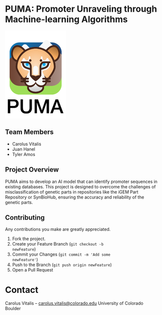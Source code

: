 # PUMA: Promoter Unraveling through Machine-learning Algorithms
<img src="https://raw.githubusercontent.com/CarolusVitalis/PUMA/main/Images/PUMA_Logo.png" alt="PUMA Logo" width="200"/>

## Team Members
- Carolus Vitalis
- Juan Hanel
- Tyler Amos

## Project Overview
PUMA aims to develop an AI model that can identify promoter sequences in existing databases. This project is designed to overcome the challenges of misclassification of genetic parts in repositories like the iGEM Part Repository or SynBioHub, ensuring the accuracy and reliability of the genetic parts.

## Contributing
Any contributions you make are greatly appreciated.
1. Fork the project.
2. Create your Feature Branch (<code>git checkout -b newFeature</code>)
3. Commit your Changes (<code>git commit -m 'Add some newFeature'</code>)
4. Push to the Branch (<code>git push origin newFeature</code>)
5. Open a Pull Request

# Contact
Carolus Vitalis – carolus.vitalis@colorado.edu
University of Colorado Boulder